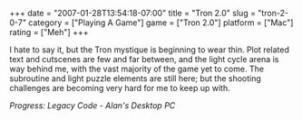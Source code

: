 +++
date = "2007-01-28T13:54:18-07:00"
title = "Tron 2.0"
slug = "tron-2-0-7"
category = ["Playing A Game"]
game = ["Tron 2.0"]
platform = ["Mac"]
rating = ["Meh"]
+++

I hate to say it, but the Tron mystique is beginning to wear thin.  Plot related text and cutscenes are few and far between, and the light cycle arena is way behind me, with the vast majority of the game yet to come.  The subroutine and light puzzle elements are still here; but the shooting challenges are becoming very hard for me to keep up with.

<i>Progress: Legacy Code - Alan's Desktop PC</i>